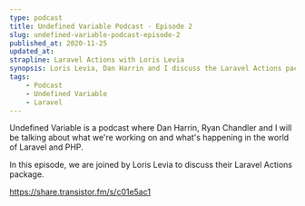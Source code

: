 ```yaml
---
type: podcast
title: Undefined Variable Podcast - Episode 2
slug: undefined-variable-podcast-episode-2
published_at: 2020-11-25
updated_at: 
strapline: Laravel Actions with Loris Levia
synopsis: Loris Levia, Dan Harrin and I discuss the Laravel Actions package.
tags:
    - Podcast
    - Undefined Variable
    - Laravel
---
```


Undefined Variable is a podcast where Dan Harrin, Ryan Chandler and I will be talking about what we're working on and what's happening in the world of Laravel and PHP.

In this episode, we are joined by Loris Levia to discuss their Laravel Actions package.

<https://share.transistor.fm/s/c01e5ac1>
